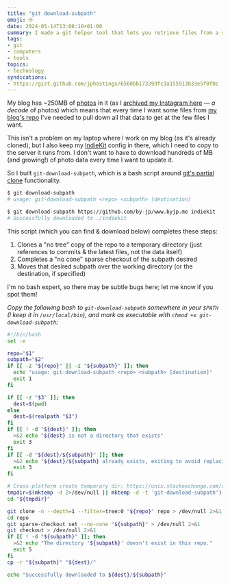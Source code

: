 ```yaml
---
title: "git download-subpath"
emoji: 🤓
date: 2024-05-14T13:08:10+01:00
summary: I made a git helper tool that lets you retrieve files from a subpath of git without downloading the whole of the (possibly huge) repo.
tags:
- git
- computers
- tools
topics:
- Technology
syndications:
- https://gist.github.com/jphastings/6560bb173399fc3a155913b33e5f0f0c
---
```

My blog has ~250MB of [photos](/photos) in it (as I [archived my Instagram here](/posts/archiving-instagram-posts/) — _a decade_ of photos) which means that every time I want some files from [my blog's repo](https://github.com/by-jp/www.byjp.me) I've needed to pull down all that data to get at the few files I want.

This isn't a problem on my laptop where I work on my blog (as it's already cloned), but I also keep my [IndieKit](https://getindiekit.com) config in there, which I need to copy to the server it runs from. I don't want to have to download hundreds of MB (and growing!) of photo data every time I want to update it.

So I built `git-download-subpath`, which is a bash script around [git's partial clone](https://git-scm.com/docs/partial-clone) functionality.

```bash
$ git download-subpath
# usage: git-download-subpath <repo> <subpath> [destination]

$ git download-subpath https://github.com/by-jp/www.byjp.me indiekit
# Successfully downloaded to ./indiekit
```

This script (which you can find & download below) completes these steps:

1. Clones a "no tree" copy of the repo to a temporary directory (just references to commits & the latest files, not the data itself)
2. Completes a "no cone" sparse checkout of the subpath desired
3. Moves that desired subpath over the working directory (or the destination, if specified)

I'm no bash expert, so there may be subtle bugs here; let me know if you spot them!

_Copy the following bash to `git-download-subpath` somewhere in your `$PATH` (I keep it in `/usr/local/bin`), and mark as executable with `chmod +x git-download-subpath`:_

```bash /usr/local/bin/git-download-subpath
#!/bin/bash
set -e

repo="$1"
subpath="$2"
if [[ -z "${repo}" || -z "${subpath}" ]]; then
  echo "usage: git-download-subpath <repo> <subpath> [destination]"
  exit 1
fi

if [[ -z "$3" ]]; then
  dest=$(pwd)
else
  dest=$(realpath "$3")
fi
if [[ ! -d "${dest}" ]]; then
  >&2 echo "${dest} is not a directory that exists"
  exit 3
fi
if [[ -d "${dest}/${subpath}" ]]; then
  >&2 echo "${dest}/${subpath} already exists, exiting to avoid replacing"
  exit 3
fi

# Cross-platform create temporary dir: https://unix.stackexchange.com/a/84980/
tmpdir=$(mktemp -d 2>/dev/null || mktemp -d -t 'git-download-subpath')
cd "${tmpdir}"

git clone -n --depth=1 --filter=tree:0 "${repo}" repo > /dev/null 2>&1
cd repo
git sparse-checkout set --no-cone "${subpath}" > /dev/null 2>&1
git checkout > /dev/null 2>&1
if [[ ! -d "${subpath}" ]]; then
  >&2 echo "The directory '${subpath}' doesn't exist in this repo."
  exit 5
fi
cp -r "${subpath}" "${dest}/"

echo "Successfully downloaded to ${dest}/${subpath}"
```
